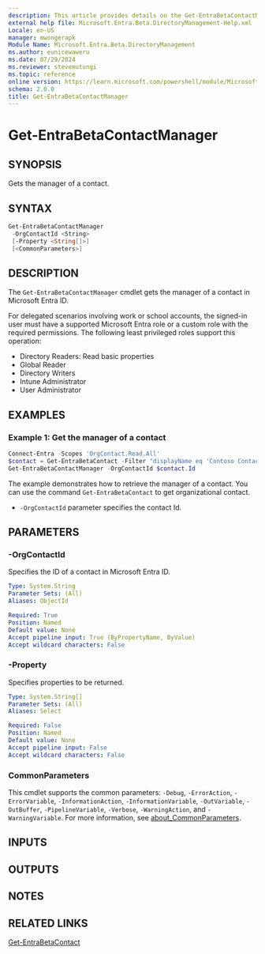 ```yaml
---
description: This article provides details on the Get-EntraBetaContactManager command.
external help file: Microsoft.Entra.Beta.DirectoryManagement-Help.xml
Locale: en-US
manager: mwongerapk
Module Name: Microsoft.Entra.Beta.DirectoryManagement
ms.author: eunicewaweru
ms.date: 07/29/2024
ms.reviewer: stevemutungi
ms.topic: reference
online version: https://learn.microsoft.com/powershell/module/Microsoft.Entra.Beta/Get-EntraBetaContactManager
schema: 2.0.0
title: Get-EntraBetaContactManager
---
```


# Get-EntraBetaContactManager

## SYNOPSIS

Gets the manager of a contact.

## SYNTAX

```powershell
Get-EntraBetaContactManager
 -OrgContactId <String>
 [-Property <String[]>]
 [<CommonParameters>]
```

## DESCRIPTION

The `Get-EntraBetaContactManager` cmdlet gets the manager of a contact in Microsoft Entra ID.

For delegated scenarios involving work or school accounts, the signed-in user must have a supported Microsoft Entra role or a custom role with the required permissions. The following least privileged roles support this operation:

- Directory Readers: Read basic properties  
- Global Reader  
- Directory Writers  
- Intune Administrator  
- User Administrator

## EXAMPLES

### Example 1: Get the manager of a contact

```powershell
Connect-Entra -Scopes 'OrgContact.Read.All'
$contact = Get-EntraBetaContact -Filter "displayName eq 'Contoso Contact'"
Get-EntraBetaContactManager -OrgContactId $contact.Id
```

The example demonstrates how to retrieve the manager of a contact. You can use the command `Get-EntraBetaContact` to get organizational contact.

- `-OrgContactId` parameter specifies the contact Id.

## PARAMETERS

### -OrgContactId

Specifies the ID of a contact in Microsoft Entra ID.

```yaml
Type: System.String
Parameter Sets: (All)
Aliases: ObjectId

Required: True
Position: Named
Default value: None
Accept pipeline input: True (ByPropertyName, ByValue)
Accept wildcard characters: False
```

### -Property

Specifies properties to be returned.

```yaml
Type: System.String[]
Parameter Sets: (All)
Aliases: Select

Required: False
Position: Named
Default value: None
Accept pipeline input: False
Accept wildcard characters: False
```

### CommonParameters

This cmdlet supports the common parameters: `-Debug`, `-ErrorAction`, `-ErrorVariable`, `-InformationAction`, `-InformationVariable`, `-OutVariable`, `-OutBuffer`, `-PipelineVariable`, `-Verbose`, `-WarningAction`, and `-WarningVariable`. For more information, see [about_CommonParameters](https://go.microsoft.com/fwlink/?LinkID=113216).

## INPUTS

## OUTPUTS

## NOTES

## RELATED LINKS

[Get-EntraBetaContact](Get-EntraBetaContact.md)

